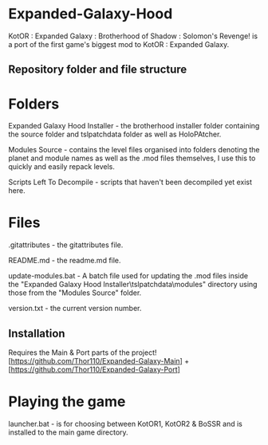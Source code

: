 # Expanded-Galaxy-Hood
KotOR : Expanded Galaxy : Brotherhood of Shadow : Solomon's Revenge! is a port of the first game's biggest mod to KotOR : Expanded Galaxy.

## Repository folder and file structure
# Folders
Expanded Galaxy Hood Installer - the brotherhood installer folder containing the source folder and tslpatchdata folder as well as HoloPAtcher.

Modules Source - contains the level files organised into folders denoting the planet and module names as well as the .mod files themselves, I use this to quickly and easily repack levels.

Scripts Left To Decompile - scripts that haven't been decompiled yet exist here.

# Files

.gitattributes - the gitattributes file.

README.md - the readme.md file.

update-modules.bat - A batch file used for updating the .mod files inside the "Expanded Galaxy Hood Installer\tslpatchdata\modules" directory using those from the "Modules Source" folder.

version.txt - the current version number.

## Installation

Requires the Main & Port parts of the project! [https://github.com/Thor110/Expanded-Galaxy-Main] + [https://github.com/Thor110/Expanded-Galaxy-Port]

# Playing the game

launcher.bat - is for choosing between KotOR1, KotOR2 & BoSSR and is installed to the main game directory.

